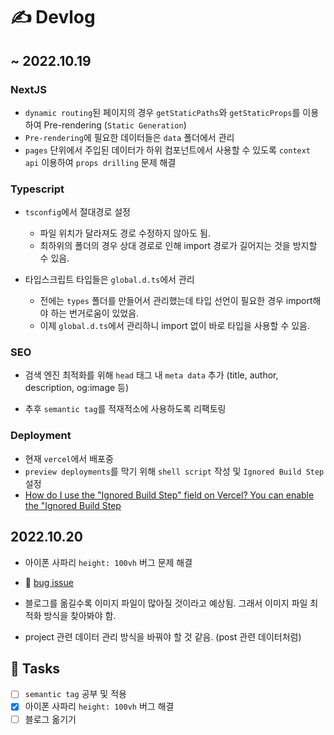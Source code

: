 # ✍️ Devlog

## ~ 2022.10.19

### NextJS

- `dynamic routing`된 페이지의 경우 `getStaticPaths`와 `getStaticProps`를 이용하여 Pre-rendering (`Static Generation`)
- `Pre-rendering`에 필요한 데이터들은 `data` 폴더에서 관리
- `pages` 단위에서 주입된 데이터가 하위 컴포넌트에서 사용할 수 있도록 `context api` 이용하여 `props drilling` 문제 해결

### Typescript

- `tsconfig`에서 절대경로 설정

  - 파일 위치가 달라져도 경로 수정하지 않아도 됨.
  - 최하위의 폴더의 경우 상대 경로로 인해 import 경로가 길어지는 것을 방지할 수 있음.

- 타입스크립트 타입들은 `global.d.ts`에서 관리
  - 전에는 `types` 폴더를 만들어서 관리했는데 타입 선언이 필요한 경우 import해야 하는 번거로움이 있었음.
  - 이제 `global.d.ts`에서 관리하니 import 없이 바로 타입을 사용할 수 있음.

### SEO

- 검색 엔진 최적화를 위해 `head` 태그 내 `meta data` 추가 (title, author, description, og:image 등)

- 추후 `semantic tag`를 적재적소에 사용하도록 리팩토링

### Deployment

- 현재 `vercel`에서 배포중
- `preview deployments`를 막기 위해 `shell script` 작성 및 `Ignored Build Step` 설정
- [How do I use the "Ignored Build Step" field on Vercel?
  You can enable the "Ignored Build Step](https://vercel.com/guides/how-do-i-use-the-ignored-build-step-field-on-vercel)

## 2022.10.20

- 아이폰 사파리 `height: 100vh` 버그 문제 해결
- 🐛 [bug issue](https://github.com/eunnbi/dev/issues/5)

- 블로그를 옮길수록 이미지 파일이 많아질 것이라고 예상됨. 그래서 이미지 파일 최적화 방식을 찾아봐야 함.

- project 관련 데이터 관리 방식을 바꿔야 할 것 같음. (post 관련 데이터처럼)

## 📝 Tasks

- [ ] `semantic tag` 공부 및 적용
- [x] 아이폰 사파리 `height: 100vh` 버그 해결
- [ ] 블로그 옮기기
